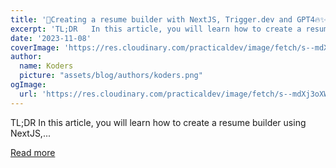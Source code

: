 ```yaml
---
title: '🚀Creating a resume builder with NextJS, Trigger.dev and GPT4🔥✨'
excerpt: 'TL;DR   In this article, you will learn how to create a resume builder using NextJS,...'
date: '2023-11-08'
coverImage: 'https://res.cloudinary.com/practicaldev/image/fetch/s--mdXj3oXW--/c_imagga_scale,f_auto,fl_progressive,h_420,q_66,w_1000/https://dev-to-uploads.s3.amazonaws.com/uploads/articles/v5siewgcgkqpwmlh49wx.gif'
author:
  name: Koders
  picture: "assets/blog/authors/koders.png"
ogImage:
  url: 'https://res.cloudinary.com/practicaldev/image/fetch/s--mdXj3oXW--/c_imagga_scale,f_auto,fl_progressive,h_420,q_66,w_1000/https://dev-to-uploads.s3.amazonaws.com/uploads/articles/v5siewgcgkqpwmlh49wx.gif'
---
```


TL;DR   In this article, you will learn how to create a resume builder using NextJS,...

[Read more](https://dev.to/triggerdotdev/creating-a-resume-builder-with-nextjs-triggerdev-and-gpt4-4gmf)
